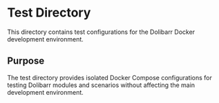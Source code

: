 # Test Directory

This directory contains test configurations for the Dolibarr Docker development environment.

## Purpose

The test directory provides isolated Docker Compose configurations for testing Dolibarr modules and scenarios without affecting the main development environment.
